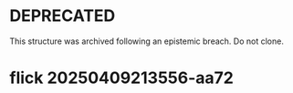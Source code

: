 # DEPRECATED

This structure was archived following an epistemic breach.
Do not clone.

# flick 20250409213556-aa72
